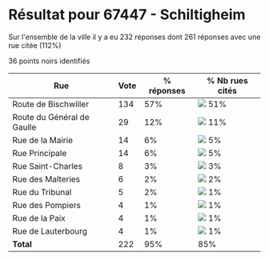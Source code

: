 # Résultat pour 67447 - Schiltigheim

Sur l'ensemble de la ville il y a eu 232 réponses dont 261 réponses avec une rue citée (112%)

36 points noirs identifiés

| Rue | Vote | % réponses | % Nb rues cités|
|-----|------|------------|----------------|
| Route de Bischwiller | 134 | 57% | <img src="../../img/bar_51.gif" />&nbsp;51%|
| Route du Général de Gaulle | 29 | 12% | <img src="../../img/bar_11.gif" />&nbsp;11%|
| Rue de la Mairie | 14 | 6% | <img src="../../img/bar_5.gif" />&nbsp;5%|
| Rue Principale | 14 | 6% | <img src="../../img/bar_5.gif" />&nbsp;5%|
| Rue Saint-Charles | 8 | 3% | <img src="../../img/bar_3.gif" />&nbsp;3%|
| Rue des Malteries | 6 | 2% | <img src="../../img/bar_2.gif" />&nbsp;2%|
| Rue du Tribunal | 5 | 2% | <img src="../../img/bar_1.gif" />&nbsp;1%|
| Rue des Pompiers | 4 | 1% | <img src="../../img/bar_1.gif" />&nbsp;1%|
| Rue de la Paix | 4 | 1% | <img src="../../img/bar_1.gif" />&nbsp;1%|
| Rue de Lauterbourg | 4 | 1% | <img src="../../img/bar_1.gif" />&nbsp;1%|
| **Total** | 222 | 95% | 85%|
